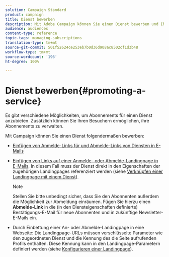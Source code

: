```yaml
---
solution: Campaign Standard
product: campaign
title: Dienst bewerben
description: Mit Adobe Campaign können Sie einen Dienst bewerben und Ihre Kunden über Landingpages, E-Mails oder direkt auf Ihrer Website ansprechen.
audience: audiences
content-type: reference
topic-tags: managing-subscriptions
translation-type: tm+mt
source-git-commit: 501f52624ce253eb7b0d36d908ac8502cf1d3b48
workflow-type: tm+mt
source-wordcount: '196'
ht-degree: 100%

---
```



# Dienst bewerben{#promoting-a-service}

Es gibt verschiedene Möglichkeiten, um Abonnements für einen Dienst anzubieten. Zusätzlich können Sie Ihren Besuchern ermöglichen, ihre Abonnements zu verwalten.

Mit Campaign können Sie einen Dienst folgendermaßen bewerben:

* [Einfügen von Anmelde-Links für und Abmelde-Links von Diensten in E-Mails](../../designing/using/links.md#inserting-a-link)

* [Einfügen von Links auf einer Anmelde- oder Abmelde-Landingpage in E-Mails](../../designing/using/links.md). In diesem Fall muss der Dienst direkt in den Eigenschaften der zugehörigen Landingpages referenziert werden (siehe [Verknüpfen einer Landingpage mit einem Dienst](../../channels/using/configuring-landing-page.md#linking-a-landing-page-to-a-service)).

   >[!NOTE]
   >
   >Stellen Sie bitte unbedingt sicher, dass Sie den Abonnenten außerdem die Möglichkeit zur Abmeldung einräumen. Fügen Sie hierzu einen <b>Abmelde-Link</b> in die (in den Diensteigenschaften definierte) Bestätigungs-E-Mail für neue Abonnenten und in zukünftige Newsletter-E-Mails ein.

* Durch Einbettung einer An- oder Abmelde-Landingpage in eine Webseite: Die Landingpage-URLs müssen verschlüsselte Parameter wie den zugeordneten Dienst und die Kennung des die Seite aufrufenden Profils enthalten. Diese Kennung kann in den Landingpage-Parametern definiert werden (siehe [Konfigurieren einer Landingpage](../../channels/using/configuring-landing-page.md)).
